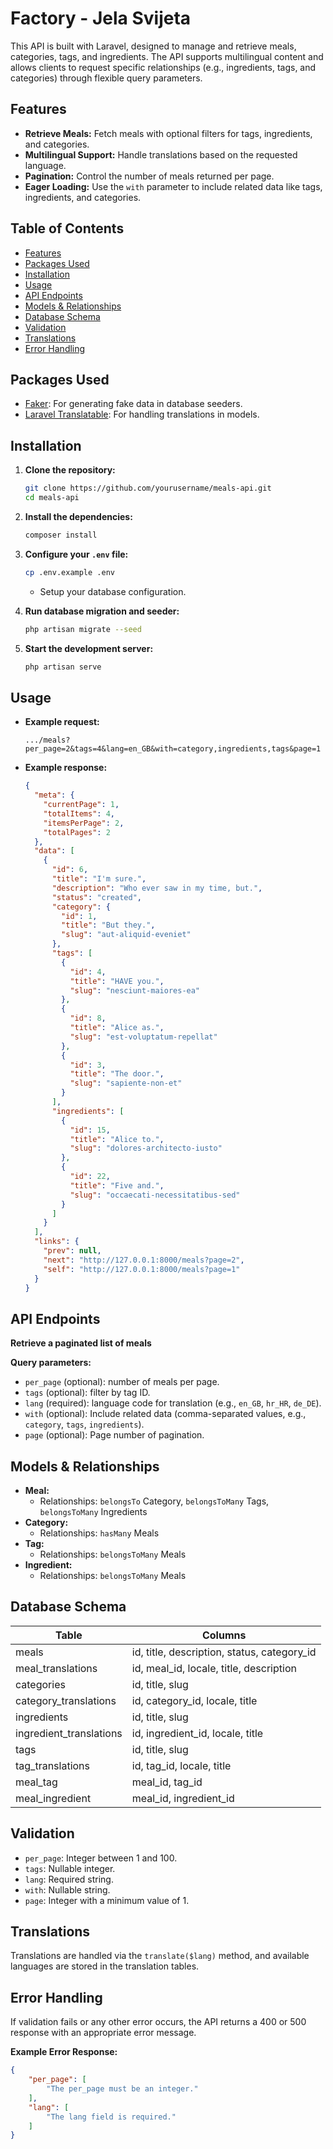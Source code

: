 # Factory - Jela Svijeta

This API is built with Laravel, designed to manage and retrieve meals, categories, tags, and ingredients. The API supports multilingual content and allows clients to request specific relationships (e.g., ingredients, tags, and categories) through flexible query parameters.

## Features

- **Retrieve Meals:** Fetch meals with optional filters for tags, ingredients, and categories.
- **Multilingual Support:** Handle translations based on the requested language.
- **Pagination:** Control the number of meals returned per page.
- **Eager Loading:** Use the `with` parameter to include related data like tags, ingredients, and categories.

## Table of Contents

- [Features](#features)
- [Packages Used](#packages-used)
- [Installation](#installation)
- [Usage](#usage)
- [API Endpoints](#api-endpoints)
- [Models & Relationships](#models--relationships)
- [Database Schema](#database-schema)
- [Validation](#validation)
- [Translations](#translations)
- [Error Handling](#error-handling)

## Packages Used

- [Faker](https://fakerphp.org/): For generating fake data in database seeders.
- [Laravel Translatable](https://github.com/Astrotomic/laravel-translatable): For handling translations in models.

## Installation

1. **Clone the repository:**
    ```bash
    git clone https://github.com/yourusername/meals-api.git
    cd meals-api
    ```

2. **Install the dependencies:**
    ```bash
    composer install
    ```

3. **Configure your `.env` file:**
    ```bash
    cp .env.example .env
    ```
    - Setup your database configuration.

4. **Run database migration and seeder:**
    ```bash
    php artisan migrate --seed
    ```

5. **Start the development server:**
    ```bash
    php artisan serve
    ```

## Usage

- **Example request:**
    ```
    .../meals?per_page=2&tags=4&lang=en_GB&with=category,ingredients,tags&page=1
    ```

- **Example response:**
    ```json
    {
      "meta": {
        "currentPage": 1,
        "totalItems": 4,
        "itemsPerPage": 2,
        "totalPages": 2
      },
      "data": [
        {
          "id": 6,
          "title": "I'm sure.",
          "description": "Who ever saw in my time, but.",
          "status": "created",
          "category": {
            "id": 1,
            "title": "But they.",
            "slug": "aut-aliquid-eveniet"
          },
          "tags": [
            {
              "id": 4,
              "title": "HAVE you.",
              "slug": "nesciunt-maiores-ea"
            },
            {
              "id": 8,
              "title": "Alice as.",
              "slug": "est-voluptatum-repellat"
            },
            {
              "id": 3,
              "title": "The door.",
              "slug": "sapiente-non-et"
            }
          ],
          "ingredients": [
            {
              "id": 15,
              "title": "Alice to.",
              "slug": "dolores-architecto-iusto"
            },
            {
              "id": 22,
              "title": "Five and.",
              "slug": "occaecati-necessitatibus-sed"
            }
          ]
        }
      ],
      "links": {
        "prev": null,
        "next": "http://127.0.0.1:8000/meals?page=2",
        "self": "http://127.0.0.1:8000/meals?page=1"
      }
    }
    ```

## API Endpoints

**Retrieve a paginated list of meals**

**Query parameters:**

- `per_page` (optional): number of meals per page.
- `tags` (optional): filter by tag ID.
- `lang` (required): language code for translation (e.g., `en_GB`, `hr_HR`, `de_DE`).
- `with` (optional): Include related data (comma-separated values, e.g., `category`, `tags`, `ingredients`).
- `page` (optional): Page number of pagination.

## Models & Relationships

- **Meal:**
  - Relationships: `belongsTo` Category, `belongsToMany` Tags, `belongsToMany` Ingredients
- **Category:**
  - Relationships: `hasMany` Meals
- **Tag:**
  - Relationships: `belongsToMany` Meals
- **Ingredient:**
  - Relationships: `belongsToMany` Meals

## Database Schema

| Table             | Columns                             |
|-------------------|-------------------------------------|
| meals             | id, title, description, status, category_id |
| meal_translations | id, meal_id, locale, title, description |
| categories        | id, title, slug                     |
| category_translations | id, category_id, locale, title |
| ingredients       | id, title, slug                     |
| ingredient_translations | id, ingredient_id, locale, title |
| tags              | id, title, slug                     |
| tag_translations  | id, tag_id, locale, title           |
| meal_tag          | meal_id, tag_id                     |
| meal_ingredient   | meal_id, ingredient_id              |

## Validation

- `per_page`: Integer between 1 and 100.
- `tags`: Nullable integer.
- `lang`: Required string.
- `with`: Nullable string.
- `page`: Integer with a minimum value of 1.

## Translations

Translations are handled via the `translate($lang)` method, and available languages are stored in the translation tables.

## Error Handling

If validation fails or any other error occurs, the API returns a 400 or 500 response with an appropriate error message.

**Example Error Response:**
```json
{
    "per_page": [
        "The per_page must be an integer."
    ],
    "lang": [
        "The lang field is required."
    ]
}

